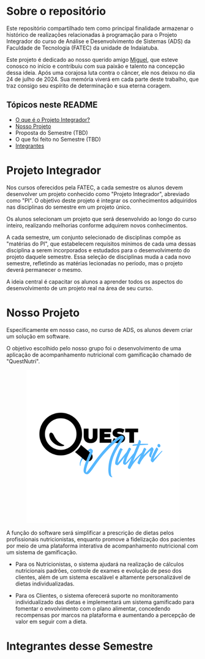 # Sobre o repositório
Este repositório compartilhado tem como principal finalidade armazenar o histórico de realizações relacionadas à programação para o Projeto Integrador do curso de Análise e Desenvolvimento de Sistemas (ADS) da Faculdade de Tecnologia (FATEC) da unidade de Indaiatuba.

Este projeto é dedicado ao nosso querido amigo [Miguel](https://github.com/Migu3l-Prado), que esteve conosco no início e contribuiu com sua paixão e talento na concepção dessa ideia. Após uma corajosa luta contra o câncer, ele nos deixou no dia 24 de julho de 2024. Sua memória viverá em cada parte deste trabalho, que traz consigo seu espírito de determinação e sua eterna coragem.

## Tópicos neste README
- [O que é o Projeto Integrador?](#projeto-integrador)
- [Nosso Projeto](#nosso-projeto)
- Proposta do Semestre (TBD)
- O que foi feito no Semestre (TBD)
- [Integrantes](#integrantes-desse-semestre)

# Projeto Integrador
Nos cursos oferecidos pela FATEC, a cada semestre os alunos devem desenvolver um projeto conhecido como "Projeto Integrador", abreviado como "PI". O objetivo deste projeto é integrar os conhecimentos adquiridos nas disciplinas do semestre em um projeto único.

Os alunos selecionam um projeto que será desenvolvido ao longo do curso inteiro, realizando melhorias conforme adquirem novos conhecimentos.

A cada semestre, um conjunto selecionado de disciplinas compõe as "matérias do PI", que estabelecem requisitos mínimos de cada uma dessas disciplina a serem incorporados e estudados para o desenvolvimento do projeto daquele semestre. Essa seleção de disciplinas muda a cada novo semestre, refletindo as matérias lecionadas no período, mas o projeto deverá permanecer o mesmo.

A ideia central é capacitar os alunos a aprender todos os aspectos do desenvolvimento de um projeto real na área de seu curso.

# Nosso Projeto
Especificamente em nosso caso, no curso de ADS, os alunos devem criar um solução em software.

O objetivo escolhido pelo nosso grupo foi o desenvolvimento de uma aplicação de acompanhamento nutricional com gamificação chamado de "QuestNutri".

<div align="center">
    <img src="/public/QuestNutri.png" width="400" height="400">
</div>

A função do software será simplificar a prescrição de dietas pelos profissionais nutricionistas, enquanto promove a fidelização dos pacientes por meio de uma plataforma interativa de acompanhamento nutricional com um sistema de gamificação.

- Para os Nutricionistas, o sistema ajudará na realização de cálculos nutricionais padrões, controle de exames e evolução de peso dos clientes, além de um sistema escalável e altamente personalizável de dietas individualizadas.

- Para os Clientes, o sistema oferecerá suporte no monitoramento individualizado das dietas e implementará um sistema gamificado para fomentar o envolvimento com o plano alimentar, concedendo recompensas por marcos na plataforma e aumentando a percepção de valor em seguir com a dieta.

# Integrantes desse Semestre